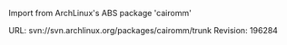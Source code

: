 Import from ArchLinux's ABS package 'cairomm'

URL: svn://svn.archlinux.org/packages/cairomm/trunk
Revision: 196284
